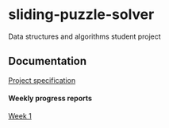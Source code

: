 # sliding-puzzle-solver
Data structures and algorithms student project

## Documentation
[Project specification](https://github.com/akskokki/sliding-puzzle-solver/blob/main/docs/specification.md)
#### Weekly progress reports
[Week 1](https://github.com/akskokki/sliding-puzzle-solver/blob/main/docs/week1.md)
